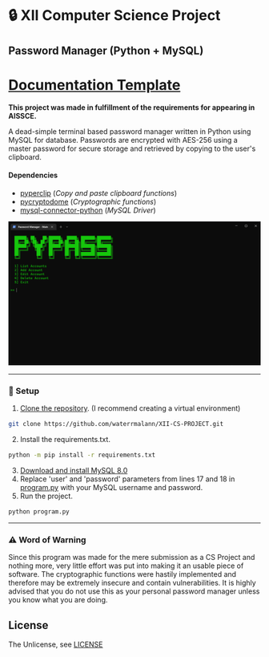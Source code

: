 # 🔒 XII Computer Science Project
## Password Manager (Python + MySQL)

# [Documentation Template](documentation.pdf)
**This project was made in fulfillment of the requirements for appearing in AISSCE.**

A dead-simple terminal based password manager written in Python using MySQL for database. Passwords are encrypted with AES-256 using a master password for secure storage and retrieved by copying to the user's clipboard.

#### Dependencies

- [pyperclip](https://pypi.org/project/pyperclip/) (*Copy and paste clipboard functions*)
- [pycryptodome](https://pypi.org/project/pycryptodome) (*Cryptographic functions*)
- [mysql-connector-python](https://pypi.org/project/mysql-connector-python/) (*MySQL Driver*)

![Screenshot](screenshot.png)

---

### 🚀 Setup

1. [Clone the repository](https://docs.github.com/en/github/creating-cloning-and-archiving-repositories/cloning-a-repository-from-github/cloning-a-repository). (I recommend creating a virtual environment)

```sh
git clone https://github.com/waterrmalann/XII-CS-PROJECT.git
```

2. Install the requirements.txt.

```sh
python -m pip install -r requirements.txt
```

3. [Download and install MySQL 8.0](https://dev.mysql.com/downloads/windows/installer/8.0.html)
4. Replace 'user' and 'password' parameters from lines 17 and 18 in [program.py](program.py) with your MySQL username and password.
5. Run the project.
```sh
python program.py
```

---

### ⚠️ Word of Warning

Since this program was made for the mere submission as a CS Project and nothing more, very little effort was put into making it an usable piece of software. The cryptographic functions were hastily implemented and therefore may be extremely insecure and contain vulnerabilities. It is highly advised that you do not use this as your personal password manager unless you know what you are doing.

License
----

The Unlicense, see [LICENSE](LICENSE)